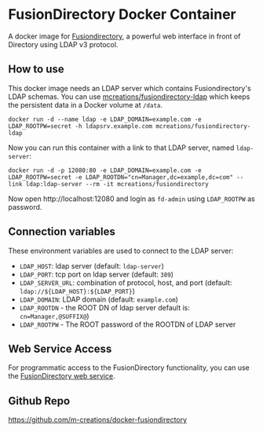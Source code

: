 FusionDirectory Docker Container
================================

A docker image for [Fusiondirectory](http://fusiondirectory.org), a
powerful web interface in front of Directory using LDAP v3 protocol.

How to use
----------

This docker image needs an LDAP server which contains
Fusiondirectory's LDAP schemas. You can use
[mcreations/fusiondirectory-ldap](https://hub.docker.com/r/mcreations/fusiondirectory-ldap)
which keeps the persistent data in a Docker volume at `/data`.

```
docker run -d --name ldap -e LDAP_DOMAIN=example.com -e LDAP_ROOTPW=secret -h ldapsrv.example.com mcreations/fusiondirectory-ldap
```

Now you can run this container with a link to that LDAP server, named `ldap-server`:

```
docker run -d -p 12080:80 -e LDAP_DOMAIN=example.com -e LDAP_ROOTPW=secret -e LDAP_ROOTDN="cn=Manager,dc=example,dc=com" --link ldap:ldap-server --rm -it mcreations/fusiondirectory
```

Now open http://localhost:12080 and login as `fd-admin` using `LDAP_ROOTPW` as password.

Connection variables
--------------------

These environment variables are used to connect to the LDAP server:

* `LDAP_HOST`: ldap server (default: `ldap-server`)
* `LDAP_PORT`: tcp port on ldap server (default: `389`)
* `LDAP_SERVER_URL`: combination of protocol, host, and port (default: `ldap://${LDAP_HOST}:${LDAP_PORT}`)
* `LDAP_DOMAIN`: LDAP domain (default: `example.com`)
* `LDAP_ROOTDN` - the ROOT DN of ldap server default is: `cn=Manager,@SUFFIX@`)
* `LDAP_ROOTPW` - The ROOT password of the ROOTDN of LDAP server

Web Service Access
------------------

For programmatic access to the FusionDirectory functionality, you can
use the [FusionDirectory web service](http://documentation.fusiondirectory.org/en/documentation/plugin/webservice_plugin).


Github Repo
-----------

https://github.com/m-creations/docker-fusiondirectory
